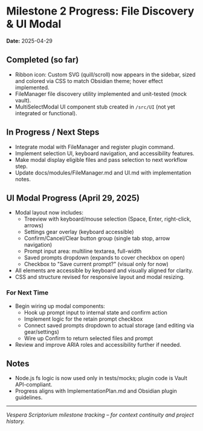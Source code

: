 # Milestone 2 Progress: File Discovery & UI Modal

**Date:** 2025-04-29

## Completed (so far)

- Ribbon icon: Custom SVG (quill/scroll) now appears in the sidebar, sized and colored via CSS to match Obsidian theme; hover effect implemented.
- FileManager file discovery utility implemented and unit-tested (mock vault).
- MultiSelectModal UI component stub created in `/src/UI` (not yet integrated or functional).

## In Progress / Next Steps

- Integrate modal with FileManager and register plugin command.
- Implement selection UI, keyboard navigation, and accessibility features.
- Make modal display eligible files and pass selection to next workflow step.
- Update docs/modules/FileManager.md and UI.md with implementation notes.

## UI Modal Progress (April 29, 2025)

- Modal layout now includes:
  - Treeview with keyboard/mouse selection (Space, Enter, right-click, arrows)
  - Settings gear overlay (keyboard accessible)
  - Confirm/Cancel/Clear button group (single tab stop, arrow navigation)
  - Prompt input area: multiline textarea, full-width
  - Saved prompts dropdown (expands to cover checkbox on open)
  - Checkbox to "Save current prompt?" (visual only for now)
- All elements are accessible by keyboard and visually aligned for clarity.
- CSS and structure revised for responsive layout and modal resizing.

### For Next Time
- Begin wiring up modal components:
  - Hook up prompt input to internal state and confirm action
  - Implement logic for the retain prompt checkbox
  - Connect saved prompts dropdown to actual storage (and editing via gear/settings)
  - Wire up Confirm to return selected files and prompt
- Review and improve ARIA roles and accessibility further if needed.

## Notes

- Node.js fs logic is now used only in tests/mocks; plugin code is Vault API-compliant.
- Progress aligns with ImplementationPlan.md and Obsidian plugin guidelines.

---
*Vespera Scriptorium milestone tracking – for context continuity and project history.*
